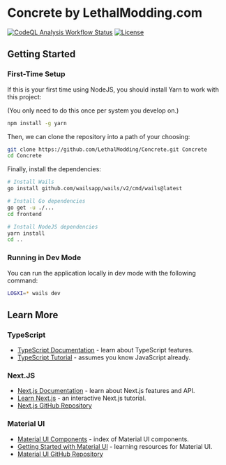 # Concrete by LethalModding.com

[![CodeQL Analysis Workflow Status](https://github.com/LethalModding/Concrete/actions/workflows/codeql-analysis.yml/badge.svg)](https://github.com/LethalModding/Concrete/actions)
[![License](https://badgen.net/badge/License/CC-BY-NC-SA-2.0/blue)](https://github.com/LethalModding/Concrete/blob/main/LICENSE.txt)

## Getting Started

### First-Time Setup

If this is your first time using NodeJS, you should install Yarn to work with this project:

(You only need to do this once per system you develop on.)

```bash
npm install -g yarn
```

Then, we can clone the repository into a path of your choosing:

```bash
git clone https://github.com/LethalModding/Concrete.git Concrete
cd Concrete
```

Finally, install the dependencies:

```bash
# Install Wails
go install github.com/wailsapp/wails/v2/cmd/wails@latest

# Install Go dependencies
go get -u ./...
cd frontend

# Install NodeJS dependencies
yarn install
cd ..
```

### Running in Dev Mode

You can run the application locally in dev mode with the following command:

```bash
LOGXI=* wails dev
```

## Learn More

### TypeScript

- [TypeScript Documentation](https://www.typescriptlang.org/docs/) - learn about TypeScript features.
- [TypeScript Tutorial](https://www.typescripttutorial.net/) - assumes you know JavaScript already.

### Next.JS

- [Next.js Documentation](https://nextjs.org/docs) - learn about Next.js features and API.
- [Learn Next.js](https://nextjs.org/learn) - an interactive Next.js tutorial.
- [Next.js GitHub Repository](https://github.com/vercel/next.js/)

### Material UI

- [Material UI Components](https://mui.com/material-ui/) - index of Material UI components.
- [Getting Started with Material UI](https://mui.com/material-ui/getting-started/learn/) - learning resources for Material UI.
- [Material UI GitHub Repository](https://github.com/mui/material-ui)
